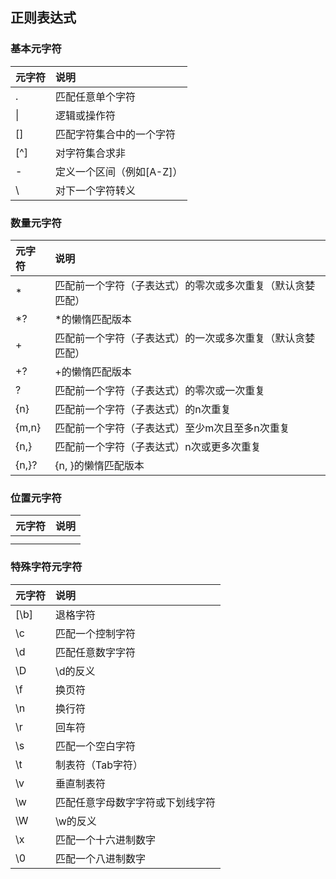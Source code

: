 ## 正则表达式
### 基本元字符
| **元字符** | **说明**          |
| :------ | :-------------- |
| .       | 匹配任意单个字符        |
| \|      | 逻辑或操作符          |
| []      | 匹配字符集合中的一个字符    |
| [^]     | 对字符集合求非         |
| -       | 定义一个区间（例如[A-Z]） |
| \       | 对下一个字符转义        |
### 数量元字符
| **元字符** | **说明**                        |
| :------ | :---------------------------- |
| *       | 匹配前一个字符（子表达式）的零次或多次重复（默认贪婪匹配） |
| \*?     | \*的懒惰匹配版本                     |
| +       | 匹配前一个字符（子表达式）的一次或多次重复（默认贪婪匹配） |
| +?      | +的懒惰匹配版本                      |
| ?       | 匹配前一个字符（子表达式）的零次或一次重复         |
| {n}     | 匹配前一个字符（子表达式）的n次重复            |
| {m,n}   | 匹配前一个字符（子表达式）至少m次且至多n次重复      |
| {n,}    | 匹配前一个字符（子表达式）n次或更多次重复         |
| {n,}?   | {n, }的懒惰匹配版本                  |
### 位置元字符
| **元字符** | **说明** |
| :------ | :----- |
|         |        |
|         |        |
### 特殊字符元字符
| **元字符**  | **说明**           |
| :------- | :--------------- |
| [\b]<br> | 退格字符             |
| \c       | 匹配一个控制字符         |
| \d       | 匹配任意数字字符         |
| \D       | \d的反义            |
| \f       | 换页符              |
| \n       | 换行符              |
| \r       | 回车符              |
| \s       | 匹配一个空白字符         |
| \t       | 制表符（Tab字符）       |
| \v       | 垂直制表符            |
| \w       | 匹配任意字母数字字符或下划线字符 |
| \W       | \w的反义            |
| \x       | 匹配一个十六进制数字       |
| \0       | 匹配一个八进制数字        |
